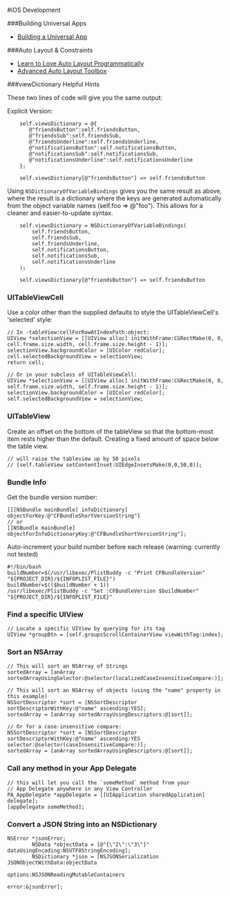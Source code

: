 #iOS Development

###Building Universal Apps

- [Building a Universal App](http://themainthread.com/blog/2014/02/building-a-universal-app.html)

###Auto Layout & Constraints

- [Learn to Love Auto Layout Programmatically](http://www.thinkandbuild.it/learn-to-love-auto-layout-programmatically/)
- [Advanced Auto Layout Toolbox](http://www.objc.io/issue-3/advanced-auto-layout-toolbox.html)

###viewDictionary Helpful Hints

These two lines of code will give you the same output:

Explicit Version:
```obj-c
    self.viewsDictionary = @{
       @"friendsButton":self.friendsButton,
       @"friendsSub":self.friendsSub,
       @"friendsUnderline":self.friendsUnderline,
       @"notificationsButton":self.notificationsButton,
       @"notificationsSub":self.notificationsSub,
       @"notificationsUnderline":self.notificationsUnderline
    };

    self.viewsDictionary[@"friendsButton"] => self.friendsButton
```

Using `NSDictionaryOfVariableBindings` gives you the same result as above, where the result is a dictionary where the keys are generated automatically from the object variable names (self.foo => @"foo"). This allows for a cleaner and easier-to-update syntax.
```obj-c
    self.viewsDictionary = NSDictionaryOfVariableBindings(
        self.friendsButton,
        self.friendsSub,
        self.friendsUnderline,
        self.notificationsButton,
        self.notificationsSub,
        self.notificationsUnderline
    );

    self.viewsDictionary[@"friendsButton"] => self.friendsButton
```


### UITableViewCell

Use a color other than the supplied defaults to style the UITableViewCell's 'selected' style:

```obj-c
// In -tableView:cellForRowAtIndexPath:object:
UIView *selectionView = [[UIView alloc] initWithFrame:CGRectMake(0, 0, cell.frame.size.width, cell.frame.size.height - 1)];
selectionView.backgroundColor = [UIColor redColor];
cell.selectedBackgroundView = selectionView;
return cell;

// Or in your subclass of UITableViewCell:
UIView *selectionView = [[UIView alloc] initWithFrame:CGRectMake(0, 0, self.frame.size.width, self.frame.size.height - 1)];
selectionView.backgroundColor = [UIColor redColor];
self.selectedBackgroundView = selectionView;
```

### UITableView

Create an offset on the bottom of the tableView so that the bottom-most item rests higher than the default. Creating
a fixed amount of space below the table view.
```obj-c
// will raise the tableview up by 50 pixels
// [self.tableView setContentInset:UIEdgeInsetsMake(0,0,50,0)];
```

### Bundle Info

Get the bundle version number:

```obj-c
[[[NSBundle mainBundle] infoDictionary] objectForKey:@"CFBundleShortVersionString"]
// or
[[NSBundle mainBundle] objectForInfoDictionaryKey:@"CFBundleShortVersionString"];
```

Auto-increment your build number before each release (warning: currently not tested)
```
#!/bin/bash
buildNumber=$(/usr/libexec/PlistBuddy -c "Print CFBundleVersion" "${PROJECT_DIR}/${INFOPLIST_FILE}")
buildNumber=$(($buildNumber + 1))
/usr/libexec/PlistBuddy -c "Set :CFBundleVersion $buildNumber" "${PROJECT_DIR}/${INFOPLIST_FILE}"
```

### Find a specific UIView

```obj-c
// Locate a specific UIView by querying for its tag
UIView *groupBtn = [self.groupsScrollContainerView viewWithTag:index];
```

### Sort an NSArray

```obj-c
// This will sort an NSArray of Strings
sortedArray = [anArray sortedArrayUsingSelector:@selector(localizedCaseInsensitiveCompare:)];

// This will sort an NSArray of objects (using the "name" property in this example)
NSSortDescriptor *sort = [NSSortDescriptor sortDescriptorWithKey:@"name" ascending:YES];
sortedArray = [anArray sortedArrayUsingDescriptors:@[sort]];

// Or for a case-insensitive compare:
NSSortDescriptor *sort = [NSSortDescriptor sortDescriptorWithKey:@"name" ascending:YES selector:@selector(caseInsensitiveCompare:)];
sortedArray = [anArray sortedArrayUsingDescriptors:@[sort]];
```

### Call any method in your App Delegate

```obj-c
// this will let you call the `someMethod` method from your
// App Delegate anywhere in any View Controller
PA_AppDelegate *appDelegate = [[UIApplication sharedApplication] delegate];
[appDelegate someMethod];
```

### Convert a JSON String into an NSDictionary

```obj-c
NSError *jsonError;
        NSData *objectData = [@"{\"2\":\"3\"}" dataUsingEncoding:NSUTF8StringEncoding];
        NSDictionary *json = [NSJSONSerialization JSONObjectWithData:objectData
                                                             options:NSJSONReadingMutableContainers
                                                               error:&jsonError];
```